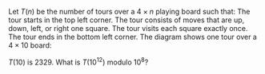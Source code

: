Let $T(n)$ be the number of tours over a $4 \times n$ playing board such that:
The tour starts in the top left corner.
The tour consists of moves that are up, down, left, or right one square.
The tour visits each square exactly once.
The tour ends in the bottom left corner.
The diagram shows one tour over a $4 \times 10$ board:


$T(10)$ is $2329$. What is $T(10^{12})$ modulo $10^8$?